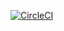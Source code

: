 [![CircleCI](https://circleci.com/gh/ShadOoW/web-starter-kit/tree/master.svg?style=svg)](https://circleci.com/gh/ShadOoW/web-starter-kit/tree/master)

